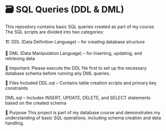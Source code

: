 # 🗃️ SQL Queries (DDL & DML)
This repository contains basic SQL queries created as part of my course. The SQL scripts are divided into two categories:

🏗️ DDL (Data Definition Language) – for creating database structure

📝 DML (Data Manipulation Language) – for inserting, updating, and retrieving data

🔄 Important:
Please execute the DDL file first to set up the necessary database schema before running any DML queries.

📁 Files Included
DDL.sql – Contains table creation scripts and primary key constraints

DML.sql – Includes INSERT, UPDATE, DELETE, and SELECT statements based on the created schema

🎯 Purpose
This project is part of my database course and demonstrates my understanding of basic SQL operations, including schema creation and data handling.
